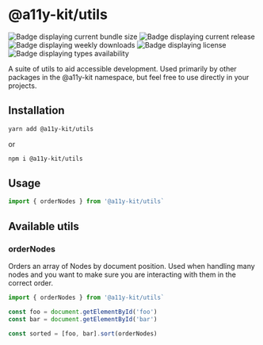 # @a11y-kit/utils

![Badge displaying current bundle size](https://badgen.net/bundlephobia/minzip/@a11y-kit/utils)
![Badge displaying current release](https://badgen.net/npm/v/@a11y-kit/utils)
![Badge displaying weekly downloads](https://badgen.net/npm/dw/@a11y-kit/utils)
![Badge displaying license](https://badgen.net/npm/license/@a11y-kit/utils)
![Badge displaying types availability](https://badgen.net/npm/types/@a11y-kit/utils)

A suite of utils to aid accessible development. Used primarily by other packages in the @a11y-kit namespace, but feel free to use directly in your projects.

## Installation

```bash
yarn add @a11y-kit/utils
```

or

```bash
npm i @a11y-kit/utils
```

## Usage

```js
import { orderNodes } from '@a11y-kit/utils`
```

## Available utils

### orderNodes

Orders an array of Nodes by document position.  Used when handling many nodes and you want to make sure you are interacting with them in the correct order.

```js
import { orderNodes } from '@a11y-kit/utils`

const foo = document.getElementById('foo')
const bar = document.getElementById('bar')

const sorted = [foo, bar].sort(orderNodes)
```

